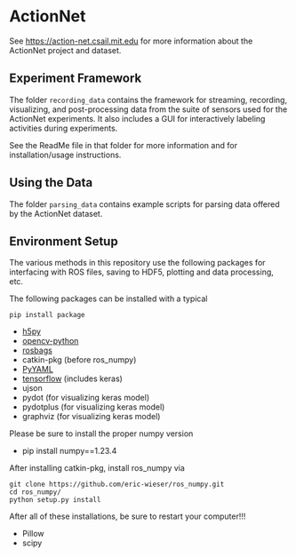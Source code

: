 
# ActionNet

See https://action-net.csail.mit.edu for more information about the ActionNet project and dataset.

## Experiment Framework

The folder `recording_data` contains the framework for streaming, recording, visualizing, and post-processing data from the suite of sensors used for the ActionNet experiments. It also includes a GUI for interactively labeling activities during experiments.

See the ReadMe file in that folder for more information and for installation/usage instructions.

## Using the Data

The folder `parsing_data` contains example scripts for parsing data offered by the ActionNet dataset.


## Environment Setup
The various methods in this repository use the following packages for interfacing with ROS files, saving to HDF5, plotting and data processing, etc.

The following packages can be installed with a typical

```
pip install package
```

- [h5py](https://docs.h5py.org/en/stable/build.html)
- [opencv-python](https://pypi.org/project/opencv-python/)
- [rosbags](https://pypi.org/project/rosbags/)
- catkin-pkg (before ros_numpy)
- [PyYAML](https://pypi.org/project/PyYAML/)
- [tensorflow](https://www.tensorflow.org/install/pip) (includes keras)
- ujson
- pydot (for visualizing keras model)
- pydotplus (for visualizing keras model)
- graphviz (for visualizing keras model)

Please be sure to install the proper numpy version
- pip install numpy==1.23.4

After installing catkin-pkg, install ros_numpy via
```
git clone https://github.com/eric-wieser/ros_numpy.git
cd ros_numpy/
python setup.py install
```

After all of these installations, be sure to restart your computer!!!

- Pillow
- scipy









